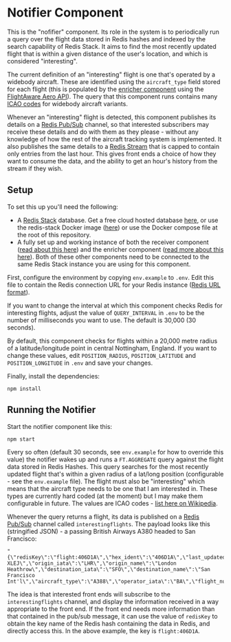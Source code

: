 # Notifier Component

This is the "nofifier" component.  Its role in the system is to periodically run a query over the flight data stored in Redis hashes and indexed by the search capability of Redis Stack.  It aims to find the most recently updated flight that is within a given distance of the user's location, and which is considered "interesting".

The current definition of an "interesting" flight is one that's operated by a widebody aircraft.  These are identified using the `aircraft_type` field stored for each flight (this is populated by the [enricher component](../enricher) using the [FlightAware Aero API](https://flightaware.com/commercial/aeroapi/)).  The query that this component runs contains many [ICAO codes](https://en.wikipedia.org/wiki/List_of_aircraft_type_designators) for widebody aircraft variants.

Whenever an "interesting" flight is detected, this component publishes its details on a [Redis Pub/Sub](https://redis.io/docs/manual/pubsub/) channel, so that interested subscribers may receive these details and do with them as they please - without any knowledge of how the rest of the aircraft tracking system is implemented.  It also publishes the same details to a [Redis Stream](https://redis.io/docs/data-types/streams/) that is capped to contain only entries from the last hour.  This gives front ends a choice of how they want to consume the data, and the ability to get an hour's history from the stream if they wish.

## Setup

To set this up you'll need the following:

* A [Redis Stack](https://redis.io/docs/stack/get-started/) database.  Get a free cloud hosted database [here](https://redis.com/try-free), or use the redis-stack Docker image ([here](https://hub.docker.com/r/redis/redis-stack)) or use the Docker compose file at the root of this repository.
* A fully set up and working instance of both the receiver component ([read about this here](../receiver/README.md)) and the enricher component ([read more about this here](../enricher/README.md)).  Both of these other components need to be connected to the same Redis Stack instance you are using for this component.

First, configure the environment by copying `env.example` to `.env`.  Edit this file to contain the Redis connection URL for your Redis instance ([Redis URL format](https://www.iana.org/assignments/uri-schemes/prov/redis)).

If you want to change the interval at which this component checks Redis for interesting flights, adjust the value of `QUERY_INTERVAL` in `.env` to be the number of milliseconds you want to use.  The default is 30,000 (30 seconds).

By default, this component checks for flights within a 20,000 metre radius of a latitude/longitude point in central Nottingham, England. If you want to change these values, edit `POSITION_RADIUS`, `POSITION_LATITUDE` and `POSITION_LONGITUDE` in `.env` and save your changes.

Finally, install the dependencies:

```
npm install
```

## Running the Notifier

Start the notifier component like this:

```
npm start
```

Every so often (default 30 seconds, see `env.example` for how to override this value) the notifier wakes up and runs a `FT.AGGREGATE` query against the flight data stored in Redis Hashes.  This query searches for the most recently updated flight that's within a given radius of a lat/long position (configurable - see the `env.example` file).  The flight must also be "interesting" which means that the aircraft type needs to be one that I am interested in.  These types are currently hard coded (at the moment) but I may make them configurable in future.  The values are ICAO codes - [list here on Wikipedia](https://en.wikipedia.org/wiki/List_of_aircraft_type_designators).

Whenever the query returns a flight, its data is published on a [Redis Pub/Sub](https://redis.io/docs/manual/pubsub/) channel called `interestingflights`.  The payload looks like this (stringified JSON) - a passing British Airways A380 headed to San Francisco:

```
"{\"redisKey\":\"flight:406D1A\",\"hex_ident\":\"406D1A\",\"last_updated\":\"1678118550403\",\"altitude\":\"29125\",\"callsign\":\"BAW28K\",\"registration\":\"G-XLEJ\",\"origin_iata\":\"LHR\",\"origin_name\":\"London Heathrow\",\"destination_iata\":\"SFO\",\"destination_name\":\"San Francisco Int'l\",\"aircraft_type\":\"A388\",\"operator_iata\":\"BA\",\"flight_number\":\"287\",\"lat\":\"52.93562\",\"lon\":\"-1.13638\",\"position\":\"-1.13638,52.93562\"}"
```

The idea is that interested front ends will subscribe to the `interestingflights` channel, and display the information received in a way appropriate to the front end.  If the front end needs more information than that contained in the pub/sub message, it can use the value of `redisKey` to obtain the key name of the Redis hash containing the data in Redis, and directly access this.  In the above example, the key is `flight:406D1A`.
